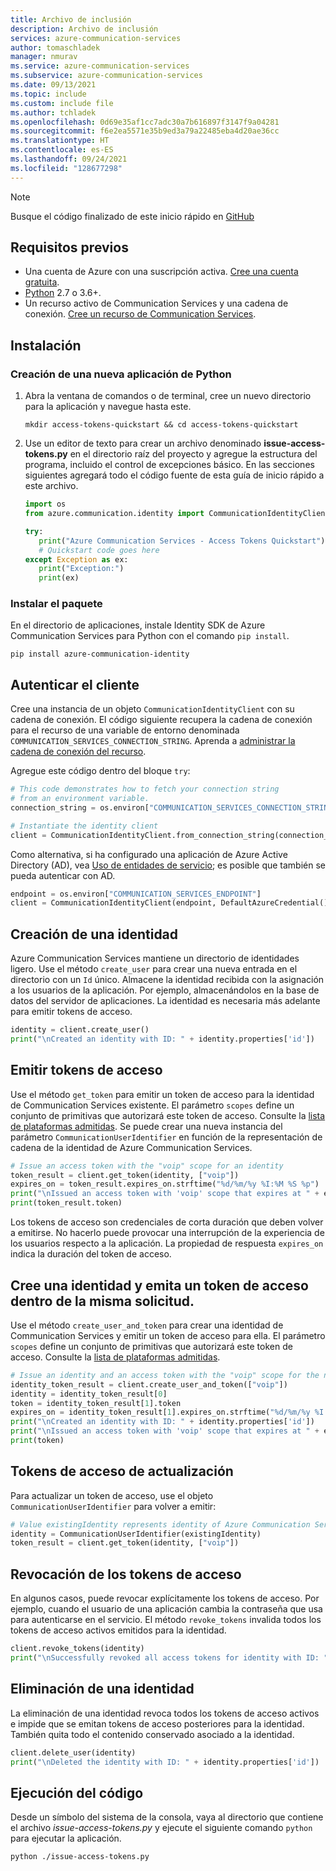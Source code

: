 ```yaml
---
title: Archivo de inclusión
description: Archivo de inclusión
services: azure-communication-services
author: tomaschladek
manager: nmurav
ms.service: azure-communication-services
ms.subservice: azure-communication-services
ms.date: 09/13/2021
ms.topic: include
ms.custom: include file
ms.author: tchladek
ms.openlocfilehash: 0d69e35af1cc7adc30a7b616897f3147f9a04281
ms.sourcegitcommit: f6e2ea5571e35b9ed3a79a22485eba4d20ae36cc
ms.translationtype: HT
ms.contentlocale: es-ES
ms.lasthandoff: 09/24/2021
ms.locfileid: "128677298"
---
```

> [!NOTE]
> Busque el código finalizado de este inicio rápido en [GitHub](https://github.com/Azure-Samples/communication-services-python-quickstarts/tree/main/access-tokens-quickstart)

## <a name="prerequisites"></a>Requisitos previos

- Una cuenta de Azure con una suscripción activa. [Cree una cuenta gratuita](https://azure.microsoft.com/free/?WT.mc_id=A261C142F).
- [Python](https://www.python.org/downloads/) 2.7 o 3.6+.
- Un recurso activo de Communication Services y una cadena de conexión. [Cree un recurso de Communication Services](../create-communication-resource.md).

## <a name="setting-up"></a>Instalación

### <a name="create-a-new-python-application"></a>Creación de una nueva aplicación de Python

1. Abra la ventana de comandos o de terminal, cree un nuevo directorio para la aplicación y navegue hasta este.

   ```console
   mkdir access-tokens-quickstart && cd access-tokens-quickstart
   ```

1. Use un editor de texto para crear un archivo denominado **issue-access-tokens.py** en el directorio raíz del proyecto y agregue la estructura del programa, incluido el control de excepciones básico. En las secciones siguientes agregará todo el código fuente de esta guía de inicio rápido a este archivo.

   ```python
   import os
   from azure.communication.identity import CommunicationIdentityClient, CommunicationUserIdentifier

   try:
      print("Azure Communication Services - Access Tokens Quickstart")
      # Quickstart code goes here
   except Exception as ex:
      print("Exception:")
      print(ex)
   ```

### <a name="install-the-package"></a>Instalar el paquete

En el directorio de aplicaciones, instale Identity SDK de Azure Communication Services para Python con el comando `pip install`.

```console
pip install azure-communication-identity
```

## <a name="authenticate-the-client"></a>Autenticar el cliente

Cree una instancia de un objeto `CommunicationIdentityClient` con su cadena de conexión. El código siguiente recupera la cadena de conexión para el recurso de una variable de entorno denominada `COMMUNICATION_SERVICES_CONNECTION_STRING`. Aprenda a [administrar la cadena de conexión del recurso](../create-communication-resource.md#store-your-connection-string).

Agregue este código dentro del bloque `try`:

```python
# This code demonstrates how to fetch your connection string
# from an environment variable.
connection_string = os.environ["COMMUNICATION_SERVICES_CONNECTION_STRING"]

# Instantiate the identity client
client = CommunicationIdentityClient.from_connection_string(connection_string)
```

Como alternativa, si ha configurado una aplicación de Azure Active Directory (AD), vea [Uso de entidades de servicio](../identity/service-principal.md); es posible que también se pueda autenticar con AD.
```python
endpoint = os.environ["COMMUNICATION_SERVICES_ENDPOINT"]
client = CommunicationIdentityClient(endpoint, DefaultAzureCredential())
```

## <a name="create-an-identity"></a>Creación de una identidad

Azure Communication Services mantiene un directorio de identidades ligero. Use el método `create_user` para crear una nueva entrada en el directorio con un `Id` único. Almacene la identidad recibida con la asignación a los usuarios de la aplicación. Por ejemplo, almacenándolos en la base de datos del servidor de aplicaciones. La identidad es necesaria más adelante para emitir tokens de acceso.

```python
identity = client.create_user()
print("\nCreated an identity with ID: " + identity.properties['id'])
```

## <a name="issue-access-tokens"></a>Emitir tokens de acceso

Use el método `get_token` para emitir un token de acceso para la identidad de Communication Services existente. El parámetro `scopes` define un conjunto de primitivas que autorizará este token de acceso. Consulte la [lista de plataformas admitidas](../../concepts/authentication.md). Se puede crear una nueva instancia del parámetro `CommunicationUserIdentifier` en función de la representación de cadena de la identidad de Azure Communication Services.

```python
# Issue an access token with the "voip" scope for an identity
token_result = client.get_token(identity, ["voip"])
expires_on = token_result.expires_on.strftime("%d/%m/%y %I:%M %S %p")
print("\nIssued an access token with 'voip' scope that expires at " + expires_on + ":")
print(token_result.token)
```

Los tokens de acceso son credenciales de corta duración que deben volver a emitirse. No hacerlo puede provocar una interrupción de la experiencia de los usuarios respecto a la aplicación. La propiedad de respuesta `expires_on` indica la duración del token de acceso.

## <a name="create-an-identity-and-issue-an-access-token-within-the-same-request"></a>Cree una identidad y emita un token de acceso dentro de la misma solicitud.

Use el método `create_user_and_token` para crear una identidad de Communication Services y emitir un token de acceso para ella. El parámetro `scopes` define un conjunto de primitivas que autorizará este token de acceso. Consulte la [lista de plataformas admitidas](../../concepts/authentication.md).

```python
# Issue an identity and an access token with the "voip" scope for the new identity
identity_token_result = client.create_user_and_token(["voip"])
identity = identity_token_result[0]
token = identity_token_result[1].token
expires_on = identity_token_result[1].expires_on.strftime("%d/%m/%y %I:%M %S %p")
print("\nCreated an identity with ID: " + identity.properties['id'])
print("\nIssued an access token with 'voip' scope that expires at " + expires_on + ":")
print(token)
```

## <a name="refresh-access-tokens"></a>Tokens de acceso de actualización

Para actualizar un token de acceso, use el objeto `CommunicationUserIdentifier` para volver a emitir:

```python
# Value existingIdentity represents identity of Azure Communication Services stored during identity creation
identity = CommunicationUserIdentifier(existingIdentity)
token_result = client.get_token(identity, ["voip"])
```

## <a name="revoke-access-tokens"></a>Revocación de los tokens de acceso

En algunos casos, puede revocar explícitamente los tokens de acceso. Por ejemplo, cuando el usuario de una aplicación cambia la contraseña que usa para autenticarse en el servicio. El método `revoke_tokens` invalida todos los tokens de acceso activos emitidos para la identidad.

```python
client.revoke_tokens(identity)
print("\nSuccessfully revoked all access tokens for identity with ID: " + identity.properties['id'])
```

## <a name="delete-an-identity"></a>Eliminación de una identidad

La eliminación de una identidad revoca todos los tokens de acceso activos e impide que se emitan tokens de acceso posteriores para la identidad. También quita todo el contenido conservado asociado a la identidad.

```python
client.delete_user(identity)
print("\nDeleted the identity with ID: " + identity.properties['id'])
```

## <a name="run-the-code"></a>Ejecución del código

Desde un símbolo del sistema de la consola, vaya al directorio que contiene el archivo *issue-access-tokens.py* y ejecute el siguiente comando `python` para ejecutar la aplicación.

```console
python ./issue-access-tokens.py
```
